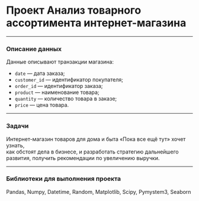 # Проект Анализ товарного ассортимента интернет-магазина
------------------
### Описание данных

Данные описывают транзакции магазина:
- `date` — дата заказа;
- `customer_id` — идентификатор покупателя;
- `order_id` — идентификатор заказа;
- `product` — наименование товара;
- `quantity` — количество товара в заказе;
- `price` — цена товара.
--------------------------

### Задачи

Интернет-магазин товаров для дома и быта «Пока все ещё тут» хочет узнать,  
как обстоят дела в бизнесе, и разработать стратегию дальнейшего развития, получить рекомендации по увеличению выручки.

-------------
### Библиотеки для выполнения проекта

Pandas, Numpy, Datetime, Random, Matplotlib, Scipy, Pymystem3, Seaborn
